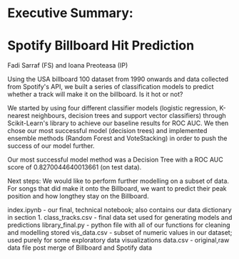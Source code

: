 # Executive Summary:
# Spotify Billboard Hit Prediction
Fadi Sarraf (FS) and Ioana Preoteasa (IP)

Using the USA billboard 100 dataset from 1990 onwards and data collected from Spotify's API, we built a series of classification models to predict whether a track will make it on the billboard. Is it hot or not?

We started by using four different classifier models (logistic regression, K-nearest neighbours, decision trees and support vector classifiers) through Scikit-Learn's library to achieve our baseline results for ROC AUC. We then chose our most successful model (decision trees) and implemented ensemble methods (Random Forest and VoteStacking) in order to push the success of our model further. 

Our most successful model method was a Decision Tree with a ROC AUC score of 0.8270044640013661 (on test data). 

Next steps:
We would like to perform further modelling on a subset of data. For songs that did make it onto the Billboard, we want to predict their peak position and how longthey stay on the Billboard. 

index.ipynb - our final, technical notebook; also contains our data dictionary in section 1.
class_tracks.csv - final data set used for generating models and predictions
library_final.py - python file with all of our functions for cleaning and modelling stored
vis_data.csv - subset of numeric values in our dataset; used purely for some exploratory data visualizations
data.csv - original,raw data file post merge of Billboard and Spotify data

